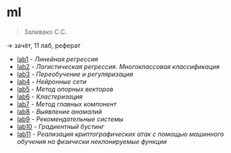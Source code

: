 # ml

> Заливако С.С.

-> зачёт, 11 лаб, реферат

- [lab1](/ml/lab1) - _Линейная регрессия_
- [lab2](/ml/lab2) - _Логистическая регрессия. Многоклассовая классификация_
- [lab3](/ml/lab3) - _Переобучение и регуляризация_
- [lab4](/ml/lab4) - _Нейронные сети_
- [lab5](/ml/lab5) - _Метод опорных векторов_
- [lab6](/ml/lab6) - _Кластеризация_
- [lab7](/ml/lab7) - _Метод главных компонент_
- [lab8](/ml/lab8) - _Выявление аномалий_
- [lab9](/ml/lab9) - _Рекомендательные системы_
- [lab10](/ml/lab10) - _Градиентный бустинг_
- [lab11](/ml/lab11) - _Реализация криптографических атак с помощью машинного обучения на физически неклонируемые функции_
